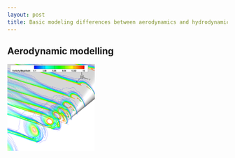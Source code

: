 ```yaml
---
layout: post
title: Basic modeling differences between aerodynamics and hydrodynamics
---
```


## Aerodynamic modelling 
<img src="rect_tipvortex.png" width="200" height="200" />
